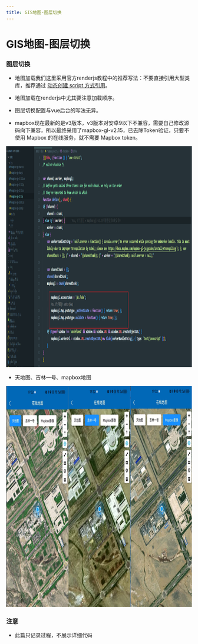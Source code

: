 ```yaml
---
title: GIS地图-图层切换
---
```


# GIS地图-图层切换

### 图层切换

- 地图加载我们这里采用官方renderjs教程中的推荐写法：不要直接引用大型类库，推荐通过 [动态创建 script 方式引用](http://47.104.254.164:8090/wangkaibing/uniapp-app-vue3/-/blob/master/origin-other/pages/ultimateMap/index.vue?ref_type=heads3)。

- 地图加载在renderjs中尤其要注意加载顺序。

- 图层切换配置与vue后台的写法无异。

- mapbox现在最新的是v3版本，v3版本对安卓9以下不兼容，需要自己修改源码向下兼容，所以最终采用了mapbox-gl-v2.15，已去除Token验证，只要不使用 Mapbox 的在线服务，就不需要 Mapbox token。

<img src="/小程序/mapbox去除token验证.png" width="600" height="600">

- 天地图、吉林一号、mapbox地图

<img src="/小程序/app地图图层切换.png" width="600" height="600">

### 注意

- 此篇只记录过程，不展示详细代码
